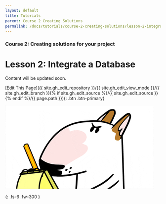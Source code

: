 ```yaml
---
layout: default
title: Tutorials
parent: Course 2 Creating Solutions
permalink: /docs/tutorials/course-2-creating-solutions/lesson-2-integrate-database
---
```

### Course 2: Creating solutions for your project

# Lesson 2: Integrate a Database


Content will be updated soon.

[Edit This Page]({{ site.gh_edit_repository }}/{{ site.gh_edit_view_mode }}/{{ site.gh_edit_branch }}{% if site.gh_edit_source %}/{{ site.gh_edit_source }}{% endif %}/{{ page.path }}){: .btn .btn-primary}


![Be the First](/assets/images/blank-page.gif)


{: .fs-6 .fw-300 }